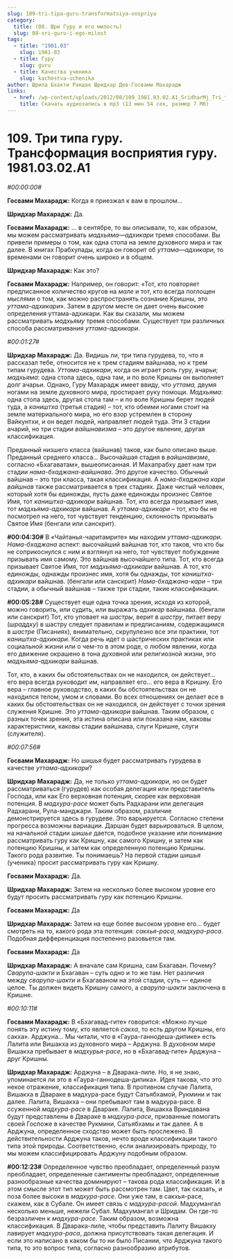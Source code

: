 ```yaml
---
slug: 109-tri-tipa-guru-transformatsiya-vospriya
category:
  title: (08. Шри Гуру и его милость)
  slug: 08-sri-guru-i-ego-milost
tags:
  - title: "1981.03"
    slug: 1981-03
  - title: Гуру
    slug: guru
  - title: Качества ученика
    slug: kachestva-uchenika
author: Шрила Бхакти Ракшак Шридхар Дев-Госвами Махарадж
links:
  - href: /wp-content/uploads/2012/08/109_1981.03.02.A1_SridharMj_Tri_tipa_Guru_Transformaciya_vospriyatiya_Guru.mp3
    title: Скачать аудиозапись в mp3 (13 мин 54 сек, размер 7 Мб)
---
```


# 109. Три типа гуру. Трансформация восприятия гуру. 1981.03.02.A1

*#00:00:00#*

**Госвами Махарадж:** Когда я приезжал к вам в прошлом…

**Шридхар Махарадж:** Да.

**Госвами Махарадж:** … в сентябре, то вы описывали, то, как образом, мы можем рассматривать *мадхьяма*—*адхикари* тремя способами. Вы привели примеры о том, как одна стопа на земле духовного мира и так далее. В книгах Прабхупады, когда он говорит об *уттама*—*адхикари*, то временами он говорит очень широко и в общем.

**Шридхар Махарадж:** Как это?

**Госвами Махарадж:** Например, он говорит: «Тот, кто повторяет предписанное количество кругов на *мале* и тот, кто всегда поглощен мыслями о том, как можно распространять сознание Кришны, это *уттама-адхикари*». Затем в другом месте он дает очень высокие определения уттама-адхикари. Как вы сказали, мы можем рассматривать *мадхьяму* тремя способами. Существует три различных способа рассматривания *уттама-адхикари*.

*#00:01:27#*

**Шридхар Махарадж:** Да. Видишь ли, три типа гурудева, то, что я рассказал тебе, относится не к трем стадиям вайшнава, но к трем типам гурудева. *Уттама-адхикари*, когда он играет роль гуру, ачарьи; *мадхьяма*: одна стопа здесь, одна там, и по воле Кришны он выполняет долг ачарьи. Однако, Гуру Махарадж имеет ввиду, что *уттама,* двумя ногами на земле духовного мира, простирает руку помощи. *Мадхьяма*: одна стопа здесь, другая стопа там – и по воле Кришны берет людей туда, а *каништха* (третья стадия) – тот, кто обеими ногами стоит на земле материального мира, но его взор устремлен в сторону Вайкунтхи, и он ведет людей, направляет людей туда. Эти 3 стадии ачарий, но три стадии *вайшнавизма* – это другое явление, другая классификация.

Преданный низшего класса (вайшнав) таков, как было описано выше. Преданный среднего класса… Высочайшая стадия в *вайшнавизме*, согласно «Бхагаватам», вышеописанная. И Махапрабху дает нам три стадии *нама-бхаджана-вайшнава*. Это другое качество. Обычный вайшнав – это три класса, такая классификация. А *нама-бхаджана кари вайшнав* также рассматривается в трех стадиях. Даже чистый человек, который хотя бы единожды, пусть даже единожды произнес Святое Имя, тот *каништха-адхикари* вайшнав. Тот, кто всегда призывает имя, тот *мадхьяма-адхикари* вайшнав. А *уттама-адхикари* – тот, кто бы не посмотрел на него, тот чувствует тенденцию, склонность призывать Святое Имя (бенгали или санскрит).

**#00:04:30#** В «Чайтанья-чаритамрите» мы находим *уттама-адхикари*. *Нама-бхаджана* аспект: высочайший вайшнав тот, кто таков, что кто бы не соприкоснулся с ним и взглянул на него, тот чувствует побуждение призывать имя самому. Это вайшнав высочайшего типа. Тот, кто всегда призывает Святое Имя, тот *мадхьяма-адхикари* вайшнав. А тот, кто единожды, однажды произнес имя, хотя бы однажды, тот *каништха-адхикари* вайшнав. (бенгали или санскрит) *Нама-бхаджана-кари* – три стадии, а обычный вайшнав – также три стадии, такие классификации.

**#00:05:28#** Существует еще одна точка зрения, исходя из которой, можно говорить, или судить, или выражать *адхикар* вайшнава. (бенгали или санскрит) Тот, кто уповает на *шастры*, верит в *шастру*, питает веру (*шраддху*) в шастру следует правилам и предписаниям, содержащимся в *шастре* (Писаниях), внимательно, скрупулезно все эти практики, тот *каништха-адхикари*. Когда речь идет о шастрических практиках или социальной жизни или о чем-то в этом роде, о любом явлении, когда его движение окрашено в тона духовной или религиозной жизни, это *мадхьяма-адхикари* вайшнав.

Тот, кто, в каких бы обстоятельствах он не находился, он действует… его вера всегда руководит им, направляет его… его вера в Кришну. Его вера – главное руководство, в каких бы обстоятельствах он не находился телом, умом и словами. Во всех отношениях он делает все в каких бы обстоятельствах он не находился, он действует с точки зрения служения Кришне. Это *уттама-адхикари* вайшнав. Таким образом, с разных точек зрения, эта истина описана или показана нам, каковы характеристики, каковы стадии вайшнава, слуги Кришне, слуги (служителя).

*#00:07:56#*

**Госвами Махарадж:** Но *шишья* будет рассматривать гурудева в качестве *уттама-адхикари*?

**Шридхар Махарадж:** Да, не только *уттама-адхикари*, но он будет рассматриваться (гурудев) как особая делегация или представитель Господа, или как Его верховная потенция, скорее как верховная потенция. В *мадхура-расе* может быть Радхарани или делегация Радхарани, Рупа-манджари. Таким образом, различие демонстрируется здесь в гурудеве. Это варьируется. Согласно степени прогресса возможны вариации. Даршан будет варьироваться. В целом, на начальной стадии *шишье* дается, подобное указание или понимание рассматривать гуру как Кришну, как самого Кришну, и затем как потенцию Кришны, и затем как определенную потенцию Кришны. Такого рода развитие. Ты понимаешь? На первой стадии *шишья* (ученика) просит рассматривать гуру как Кришну.

**Госвами Махарадж:** Да.

**Шридхар Махарадж:** Затем на несколько более высоком уровне его будут просить рассматривать гуру как потенцию Кришны.

**Госвами Махарадж:** Да

**Шридхар Махарадж:** Затем на еще более высоком уровне его… будет смотреть на то, какого рода эта потенция: *сакхья-раса*, *мадхура-раса*. Подобная дифференциация постепенно разовьется там.

**Госвами Махарадж:** Да

**Шридхар Махарадж:** А вначале сам Кришна, сам Бхагаван. Почему? *Cварупа-шакти* и Бхагаван – суть одно и то же там. Нет различия между *сварупа-шакти* и Бхагаваном на этой стадии, суть — единое целое. Ты должен видеть Кришну самого, а *сварупа-шакти* заключена в Кришне.

*#00:10:11#*

**Госвами Махарадж:** В «Бхагавад-гите» говорится: «Можно лучше понять эту истину тому, кто является *сакха*, то есть другом Кришны, его сакха». Арджуна… Мы читали, что в «Гаура-ганнодеша-дипике» есть Лалита или Вишакха из духовного мира – Арджуна. В духовном мире Вишакха пребывает в *мадхурья-расе*, но в «Бхагавад-гите» Арджуна – друг Кришны.

**Шридхар Махарадж:** Арджуна – в Дварака-лиле. Но, я не знаю, упоминается ли это в «Гаура-ганнодеша-дипика». Идея такова, что это некое отражение, классификация типа. В противном случае Лалита, Вишакха в Двараке в мадхура-расе будут Сатьябхамой, Рукмини и так далее. Лалита, Вишакха – они пребывают там в мадхура-расе. В ссуженной *мадхура-расе* в Двараке. Лалита, Вишакха Вриндавана будут представлены в Двараке в *мадхура-расе*, призванные помогать своей Госпоже в качестве Рукмини, Сатьябхамы и так далее. А в Арджуна, определенное сходство может быть прослежено. В действительности Арджуна таков, нечто вроде классификации такого типа этой природы. Соответственно, если анализировать природу, то мы можем классифицировать Арджуну подобным образом.

**#00:12:23#** Определенное чувство преобладает, определенный разум преобладает, определенные сантименты преобладают, определенные разнообразные качества доминируют – такова рода классификация. И в этом смысле этот тип может быть рассмотрен там. Цвет, так сказать, и поза более высоки в *мадхура-расе*. Они уже там, в сакхья-расе, скажем, как в Субале. Он имеет связь с *мадхура-расой*. Мадхумангал несколько меньше, нежели Субал. Мадхумангал и Шридам. Он где-то безразличен к *мадхура-расе*. Таким образом, возможна классификация. В Дварака-лиле, чтобы представить Лалиту Вишакху лавирует *мадхура-раса*, должна присутствовать такая делегация. И если это написано в каком бы то ни было Писании, что Арджуна такого типа, то это вопрос типа, согласно разнообразию атрибутов.


